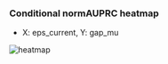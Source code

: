 ### Conditional normAUPRC heatmap

- X: eps_current, Y: gap_mu

![heatmap](/home/elicer/project_0814_2/results/20250817-094510/holdout/conditional_heatmap_eps_current_vs_gap_mu.png)
